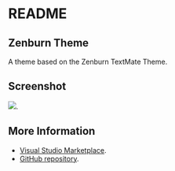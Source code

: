 # README
## Zenburn Theme

A theme based on the Zenburn TextMate Theme.


## Screenshot
![](https://raw.githubusercontent.com/gerane/VSCode-ZenburnTheme/master/gerane.Theme-Zenburn/screenshot.png).


## More Information
* [Visual Studio Marketplace](https://marketplace.visualstudio.com/items/gerane.Theme-Zenburn).
* [GitHub repository](https://github.com/gerane/VSCode-ZenburnTheme).
